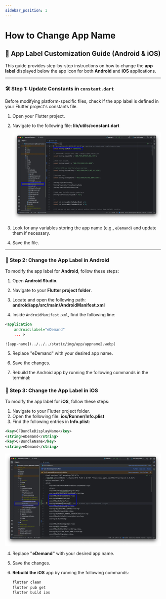 ```yaml
---
sidebar_position: 1
---
```


# How to Change App Name

## 📌 App Label Customization Guide (Android & iOS)

This guide provides step-by-step instructions on how to change the **app label** displayed below the app icon for both **Android** and **iOS** applications.

---

### 🛠 Step 1: Update Constants in `constant.dart`
Before modifying platform-specific files, check if the app label is defined in your Flutter project's constants file.  

1. Open your Flutter project.  
2. Navigate to the following file:  **lib/utils/constant.dart**

    ![app-name](../../../static/img/app/appname1.webp)

3. Look for any variables storing the app name (e.g., `eDemand`) and update them if necessary.  
4. Save the file.

---

### 🤖 Step 2: Change the App Label in Android  

To modify the app label for **Android**, follow these steps:  

1. Open **Android Studio**.  
2. Navigate to your **Flutter project folder**.  
3. Locate and open the following path:  **android/app/src/main/AndroidManifest.xml**


4. Inside `AndroidManifest.xml`, find the following line:  

```xml
<application
    android:label="eDemand"
    ... > 
```

    ![app-name](../../../static/img/app/appname2.webp)

5. Replace "eDemand" with your desired app name.

6. Save the changes.

7. Rebuild the Android app by running the following commands in the terminal:

### 🍏 Step 3: Change the App Label in iOS

To modify the app label for **iOS**, follow these steps:

1. Navigate to your Flutter project folder.
2. Open the following file: **ios/Runner/Info.plist**
3. Find the following entries in **Info.plist**:

```xml
<key>CFBundleDisplayName</key>
<string>eDemand</string>
<key>CFBundleName</key>
<string>eDemand</string>
```

![app-name](../../../static/img/app/appname3.webp)

4. Replace **"eDemand"** with your desired app name.
5. Save the changes.
6. **Rebuild the iOS** app by running the following commands:

    ```bash
    flutter clean
    flutter pub get
    flutter build ios
    ``` 